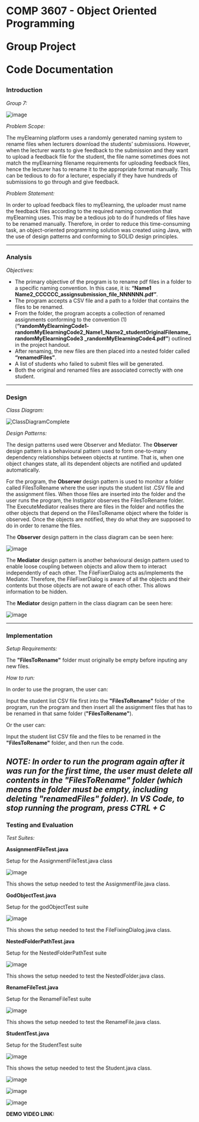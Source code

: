 <h1> COMP 3607 - Object Oriented Programming

Group Project

Code Documentation </h1>

<h3> Introduction </h3>

_Group 7:_

![image](https://user-images.githubusercontent.com/60653390/143326599-22448596-95dd-4ff8-a732-20356e85ffee.png)

_Problem Scope:_

The myElearning platform uses a randomly generated naming system to rename files when lecturers download the students’ submissions. However, when the lecturer wants to give feedback to the submission and they want to upload a feedback file for the student, the file name sometimes does not match the myElearning filename requirements for uploading feedback files, hence the lecturer has to rename it to the appropriate format manually. This can be tedious to do for a lecturer, especially if they have hundreds of submissions to go through and give feedback. 

_Problem Statement:_

In order to upload feedback files to myElearning, the uploader must name the feedback files according to the required naming convention that myElearning uses. This may be a tedious job to do if hundreds of files have to be renamed manually. Therefore, in order to reduce this time-consuming task, an object-oriented programming solution was created using Java, with the use of design patterns and conforming to SOLID design principles.

-----------------------------------------------------------------------------------------------------------------------------------------------------------------------------------
<h3> Analysis </h3>

_Objectives:_

- The primary objective of the program is to rename pdf files in a folder to a specific naming convention. In this case, it is:
 **“Name1 Name2_CCCCCC_assignsubmission_file_NNNNNN.pdf”**.
- The program accepts a CSV file and a path to a folder that contains the files to be renamed.
- From the folder, the program accepts a collection of renamed assignments conforming to the convention (1) (**“randomMyElearningCode1- randomMyElearningCode2_Name1_Name2_studentOriginalFilename_randomMyElearningCode3 _randomMyElearningCode4.pdf”**) outlined in the project handout.
- After renaming, the new files are then placed into a nested folder called **“renamedFiles”**.
- A list of students who failed to submit files will be generated.
- Both the original and renamed files are associated correctly with one student.

-----------------------------------------------------------------------------------------------------------------------------------------------------------------------------------

<h3> Design </h3>

_Class Diagram:_

![ClassDiagramComplete](https://user-images.githubusercontent.com/60653390/143333176-f8e19b52-4c4b-41e8-9670-74a55c507a62.jpg)

_Design Patterns:_

The design patterns used were Observer and Mediator.
The **Observer** design pattern is a behavioural pattern used to form one-to-many dependency relationships between objects at runtime. That is, when one object changes state, all its dependent objects are notified and updated automatically.

For the program, the **Observer** design pattern is used to monitor a folder called FilesToRename where the user inputs the student list .CSV file and the assignment files. When those files are inserted into the folder and the user runs the program, the Instigator observes the FilesToRename folder. The ExecuteMediator realises there are files in the folder and notifies the other objects that depend on the FilesToRename object where the folder is observed. Once the objects are notified, they do what they are supposed to do in order to rename the files.

The **Observer** design pattern in the class diagram can be seen here:

![image](https://user-images.githubusercontent.com/60653390/143333742-a19a7e92-5022-42c8-baff-91116131194b.png)
	
The **Mediator** design pattern is another behavioural design pattern used to enable loose coupling between objects and allow them to interact independently of each other. The FileFixerDialog acts as/implements the Mediator. Therefore, the FileFixerDialog is aware of all the objects and their contents but those objects are not aware of each other. This allows information to be hidden.

The **Mediator** design pattern in the class diagram can be seen here:
	
![image](https://user-images.githubusercontent.com/60653390/143333627-146f45d3-1e1c-4d6e-9d29-f25003410f33.png)

-----------------------------------------------------------------------------------------------------------------------------------------------------------------------------------

<h3> Implementation </h3>

_Setup Requirements:_

The **"FilesToRename"** folder must originally be empty before inputing any new files.

_How to run:_

In order to use the program, the user can:

Input the student list CSV file first into the **"FilesToRename"** folder of the program, run the program and then insert all the assignment files that has to be renamed in that same folder (**"FilesToRename"**).

Or the user can:

Input the student list CSV file and the files to be renamed in the **"FilesToRename"** folder, and then run the code.

_**NOTE**: In order to run the program again after it was run for the first time, the user must delete all contents in the **"FilesToRename"** folder (which means the folder must be empty, including deleting **"renamedFiles"** folder)._
_**In VS Code, to stop running the program, press CTRL + C**_
-----------------------------------------------------------------------------------------------------------------------------------------------------------------------------------

<h3> Testing and Evaluation </h3>

_Test Suites:_

**AssignmentFileTest.java**

Setup for the AssignmentFileTest.java class

![image](https://user-images.githubusercontent.com/60653390/143343008-4bd8b186-008c-4705-8f32-a18e179a14d8.png)

This shows the setup needed to test the AssignmentFile.java class.


**GodObjectTest.java**

Setup for the godObjectTest suite

![image](https://user-images.githubusercontent.com/60653390/143345135-3ec9896d-24ec-411e-81d3-b9b064dc13e8.png)

This shows the setup needed to test the FileFixingDialog.java class.


**NestedFolderPathTest.java**

Setup for the NestedFolderPathTest suite

![image](https://user-images.githubusercontent.com/60653390/143346676-bd9bc0af-8035-4d88-aa0f-cad8560fbae5.png)

This shows the setup needed to test the NestedFolder.java class.


**RenameFileTest.java**

Setup for the RenameFileTest suite

![image](https://user-images.githubusercontent.com/60653390/143347161-e09136cb-cb65-494b-ad65-3af3e1bf1f09.png)

This shows the setup needed to test the RenameFile.java class. 


**StudentTest.java**

Setup for the StudentTest suite

![image](https://user-images.githubusercontent.com/60653390/143348217-92762137-912a-4154-ab64-773b2b643822.png)

This shows the setup needed to test the Student.java class.


![image](https://user-images.githubusercontent.com/60653390/143357012-fc3c0ed4-79fd-4681-a0f8-83abdc4ab75c.png)


![image](https://user-images.githubusercontent.com/60653390/143357253-ce7a2bf5-1941-40a0-9e34-9f89f597f372.png)


![image](https://user-images.githubusercontent.com/60653390/143357617-2347db12-c74f-4797-b741-8f4d58e32c8a.png)


__**DEMO VIDEO LINK:**__






